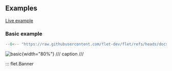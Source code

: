 ## Examples

[Live example](https://flet-controls-gallery.fly.dev/dialogs/banner)

### Basic example

```python
--8<-- "https://raw.githubusercontent.com/flet-dev/flet/refs/heads/docs/fix-links/sdk/python/examples/controls/banner/basic.py"
```

![basic](https://raw.githubusercontent.com/flet-dev/flet/docs/fix-links/sdk/python/examples/controls/banner/media/basic.gif){width="80%"}
/// caption
///

::: flet.Banner
